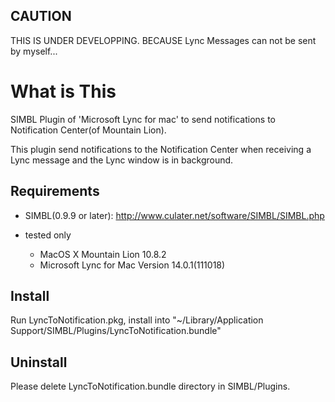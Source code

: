 CAUTION
-------

THIS IS UNDER DEVELOPPING.
BECAUSE Lync Messages can not be sent by myself...


What is This
=========

SIMBL Plugin of 'Microsoft Lync for mac' to send notifications to Notification Center(of Mountain Lion).

This plugin send notifications to the Notification Center when receiving a Lync message and the Lync window is in background.


Requirements
------------

* SIMBL(0.9.9 or later): http://www.culater.net/software/SIMBL/SIMBL.php

* tested only
  * MacOS X Mountain Lion 10.8.2
  * Microsoft Lync for Mac Version 14.0.1(111018)

Install
-------

Run LyncToNotification.pkg, install into "~/Library/Application Support/SIMBL/Plugins/LyncToNotification.bundle"

Uninstall
---------

Please delete LyncToNotification.bundle directory in SIMBL/Plugins.

